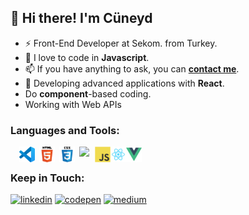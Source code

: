 <h2>👋 Hi there! I'm Cüneyd</h2>  

- ⚡ Front-End Developer at Sekom. from Turkey.
- 🔭 I love to code in <b>Javascript</b>.
- 📫 If you have anything to ask, you can <b><a href="mailto:cuneydbolukogluu@gmail.com">contact me</a></b>. 
- 💬 Developing advanced applications with <b>React</b>.
- Do <b>component</b>-based coding.
- Working with Web APIs

### Languages and Tools:
<img align="left" style="margin-left:1.0em" alt="Visual Studio Code" width="25px" src="https://raw.githubusercontent.com/github/explore/80688e429a7d4ef2fca1e82350fe8e3517d3494d/topics/visual-studio-code/visual-studio-code.png" />
<img align="left" style="margin-left:0.5em" alt="HTML5" width="25px" src="https://raw.githubusercontent.com/github/explore/80688e429a7d4ef2fca1e82350fe8e3517d3494d/topics/html/html.png" />
<img align="left" style="margin-left:0.5em" alt="CSS3" width="25px" src="https://raw.githubusercontent.com/github/explore/80688e429a7d4ef2fca1e82350fe8e3517d3494d/topics/css/css.png" />
<img align="left" style="margin-left:0.5em" src="https://img.icons8.com/color/48/4a90e2/git.png"  width="25px" />
<img align="left" src="https://raw.githubusercontent.com/devicons/devicon/master/icons/javascript/javascript-original.svg" alt="javascript" width="25px" />
<img align="left" src="https://raw.githubusercontent.com/github/explore/80688e429a7d4ef2fca1e82350fe8e3517d3494d/topics/react/react.png" alt="React" width="25px" />
<img align="left" src="https://raw.githubusercontent.com/github/explore/80688e429a7d4ef2fca1e82350fe8e3517d3494d/topics/vue/vue.png" alt="Vue" width="25px" />
<br>

### Keep in Touch:
<a href="https://linkedin.com/in/cuneydbolukoglu" target="_blank"><img src="https://camo.githubusercontent.com/663566017fffba741b93bb3d460b67bc2f5f52c84eed0d2cefff8ba3364d2d1b/68747470733a2f2f696d672e736869656c64732e696f2f62616467652f6c696e6b6564696e2d3033373762353f6c6f676f3d6c696e6b6564696e267374796c653d666c6174" alt="linkedin"/></a>
<a href="https://codepen.io/cuneyd" target="_blank"><img src="https://camo.githubusercontent.com/8de679b8aad239f5f722aa7dd20ec22881a4535b7129641b29cde99791a1a8fd/68747470733a2f2f696d672e736869656c64732e696f2f62616467652f636f646570656e2d3166323032353f6c6f676f3d636f646570656e267374796c653d666c6174266c6f676f436f6c6f723d7768697465" alt="codepen"/></a>
<a href="https://cuneyd.medium.com" target="_blank"><img src="https://camo.githubusercontent.com/4e6b8765b1dc3b6fea0e5a3dce8015854ae8fbcc49115baebeb303c8f3f05d7d/68747470733a2f2f696d672e736869656c64732e696f2f62616467652f6d656469756d2d3030303030303f6c6f676f3d6d656469756d267374796c653d666c6174266c6f676f436f6c6f723d7768697465" alt="medium"/></a>
